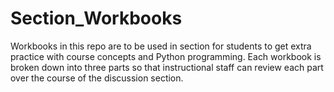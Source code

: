 # Section_Workbooks
Workbooks in this repo are to be used in section for students to get extra practice with course concepts and Python programming. Each workbook is broken down into three parts so that instructional staff can review each part over the course of the discussion section.
